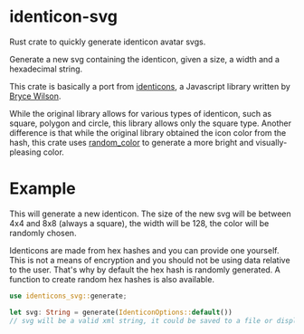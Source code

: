 # identicon-svg

Rust crate to quickly generate identicon avatar svgs.

Generate a new svg containing the identicon, given a size, a width and a hexadecimal string.

This crate is basically a port from [identicons](https://github.com/Zunawe/identicons), a Javascript library written by [Bryce Wilson](https://github.com/Zunawe).

While the original library allows for various types of identicon, such as square, polygon and circle, this library allows only the square type. Another difference is that while the original library obtained the icon color from the hash, this crate uses [random_color](https://crates.io/crates/random_color/0.6.1) to generate a more bright and visually-pleasing color.

# Example

This will generate a new identicon.
The size of the new svg will be between 4x4 and 8x8 (always a square), the width will be 128, the color will be randomly chosen.

Identicons are made from hex hashes and you can provide one yourself. This is not a means of encryption and you should not be using data relative to the user. That's why by default the hex hash is randomly generated. A function to create random hex hashes is also available.

```rust
use identicons_svg::generate;

let svg: String = generate(IdenticonOptions::default())
// svg will be a valid xml string, it could be saved to a file or displayed in a web page
```
